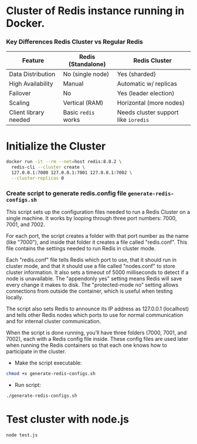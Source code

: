# Cluster of Redis instance running in Docker.

### Key Differences Redis Cluster vs Regular Redis


| Feature               | Redis (Standalone)  | Redis Cluster                        |
| --------------------- | ------------------- | ------------------------------------ |
| Data Distribution     | No (single node)    | Yes (sharded)                        |
| High Availability     | Manual              | Automatic w/ replicas                |
| Failover              | No                  | Yes (leader election)                |
| Scaling               | Vertical (RAM)      | Horizontal (more nodes)              |
| Client library needed | Basic `redis` works | Needs cluster support like `ioredis` |


#   Initialize the Cluster

```sh
docker run -it --rm --net=host redis:8.0.2 \
  redis-cli --cluster create \
  127.0.0.1:7000 127.0.0.1:7001 127.0.0.1:7002 \
  --cluster-replicas 0
```

### Create script to generate redis.config file  `generate-redis-configs.sh`

This script sets up the configuration files needed to run a Redis Cluster on a single machine. It works by looping through three port numbers: 7000, 7001, and 7002.

For each port, the script creates a folder with that port number as the name (like "7000"), and inside that folder it creates a file called "redis.conf". This file contains the settings needed to run Redis in cluster mode.

Each "redis.conf" file tells Redis which port to use, that it should run in cluster mode, and that it should use a file called "nodes.conf" to store cluster information. It also sets a timeout of 5000 milliseconds to detect if a node is unavailable. The "appendonly yes" setting means Redis will save every change it makes to disk. The "protected-mode no" setting allows connections from outside the container, which is useful when testing locally.

The script also sets Redis to announce its IP address as 127.0.0.1 (localhost) and tells other Redis nodes which ports to use for normal communication and for internal cluster communication.

When the script is done running, you’ll have three folders (7000, 7001, and 7002), each with a Redis config file inside. These config files are used later when running the Redis containers so that each one knows how to participate in the cluster.


- Make the script executable:

```sh
chmod +x generate-redis-configs.sh
```

- Run script:

```sh
./generate-redis-configs.sh
```



# Test cluster with node.js 

```sh
node test.js
```